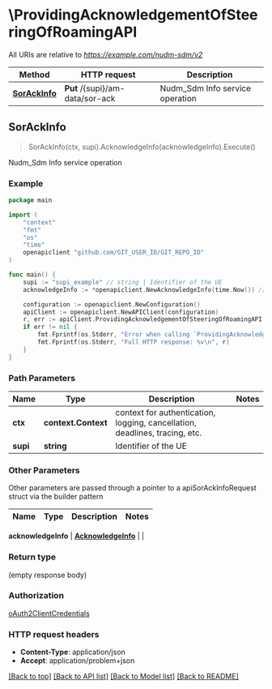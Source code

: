 # \ProvidingAcknowledgementOfSteeringOfRoamingAPI

All URIs are relative to *https://example.com/nudm-sdm/v2*

Method | HTTP request | Description
------------- | ------------- | -------------
[**SorAckInfo**](ProvidingAcknowledgementOfSteeringOfRoamingAPI.md#SorAckInfo) | **Put** /{supi}/am-data/sor-ack | Nudm_Sdm Info service operation



## SorAckInfo

> SorAckInfo(ctx, supi).AcknowledgeInfo(acknowledgeInfo).Execute()

Nudm_Sdm Info service operation

### Example

```go
package main

import (
    "context"
    "fmt"
    "os"
    "time"
    openapiclient "github.com/GIT_USER_ID/GIT_REPO_ID"
)

func main() {
    supi := "supi_example" // string | Identifier of the UE
    acknowledgeInfo := *openapiclient.NewAcknowledgeInfo(time.Now()) // AcknowledgeInfo |  (optional)

    configuration := openapiclient.NewConfiguration()
    apiClient := openapiclient.NewAPIClient(configuration)
    r, err := apiClient.ProvidingAcknowledgementOfSteeringOfRoamingAPI.SorAckInfo(context.Background(), supi).AcknowledgeInfo(acknowledgeInfo).Execute()
    if err != nil {
        fmt.Fprintf(os.Stderr, "Error when calling `ProvidingAcknowledgementOfSteeringOfRoamingAPI.SorAckInfo``: %v\n", err)
        fmt.Fprintf(os.Stderr, "Full HTTP response: %v\n", r)
    }
}
```

### Path Parameters


Name | Type | Description  | Notes
------------- | ------------- | ------------- | -------------
**ctx** | **context.Context** | context for authentication, logging, cancellation, deadlines, tracing, etc.
**supi** | **string** | Identifier of the UE | 

### Other Parameters

Other parameters are passed through a pointer to a apiSorAckInfoRequest struct via the builder pattern


Name | Type | Description  | Notes
------------- | ------------- | ------------- | -------------

 **acknowledgeInfo** | [**AcknowledgeInfo**](AcknowledgeInfo.md) |  | 

### Return type

 (empty response body)

### Authorization

[oAuth2ClientCredentials](../README.md#oAuth2ClientCredentials)

### HTTP request headers

- **Content-Type**: application/json
- **Accept**: application/problem+json

[[Back to top]](#) [[Back to API list]](../README.md#documentation-for-api-endpoints)
[[Back to Model list]](../README.md#documentation-for-models)
[[Back to README]](../README.md)

